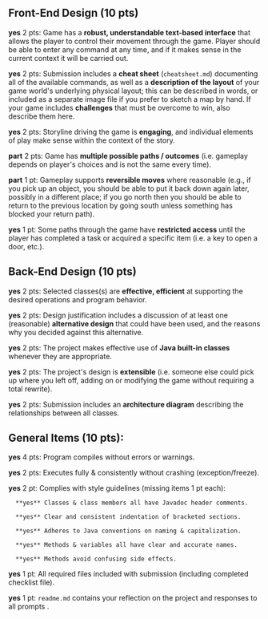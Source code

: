 ## Front-End Design (10 pts)

**yes** 2 pts: Game has a **robust, understandable text-based interface** that allows the player to control their movement through the game.  Player should be able to enter any command at any time, and if it makes sense in the current context it will be carried out.

**yes** 2 pts: Submission includes a **cheat sheet** (`cheatsheet.md`) documenting all of the available commands, as well as a **description of the layout** of your game world's underlying physical layout; this can be described in words, or included as a separate image file if you prefer to sketch a map by hand.  If your game includes **challenges** that must be overcome to win, also describe them here.

**yes** 2 pts: Storyline driving the game is **engaging**, and individual elements of play make sense within the context of the story.

**part** 2 pts: Game has **multiple possible paths / outcomes** (i.e. gameplay depends on player's choices and is not the same every time).

**part** 1 pt: Gameplay supports **reversible moves** where reasonable (e.g., if you pick up an object, you should be able to put it back down again later, possibly in a different place; if you go north then you should be able to return to the previous location by going south unless something has blocked your return path).

**yes** 1 pt: Some paths through the game have **restricted access** until the player has completed a task or acquired a specific item (i.e. a key to open a door, etc.).


## Back-End Design (10 pts)

**yes** 2 pts: Selected classes(s) are **effective, efficient** at supporting the desired operations and program behavior.

**yes** 2 pts: Design justification includes a discussion of at least one (reasonable) **alternative design** that could have been used, and the reasons why you decided against this alternative.

**yes** 2 pts: The project makes effective use of **Java built-in classes** whenever they are appropriate.

**yes** 2 pts: The project's design is **extensible** (i.e. someone else could pick up where you left off, adding on or modifying the game without requiring a total rewrite).

**yes** 2 pts: Submission includes an **architecture diagram** describing the relationships between all classes.


## General Items (10 pts):
**yes** 4 pts: Program compiles without errors or warnings.

**yes** 2 pts: Executes fully & consistently without crashing (exception/freeze).

**yes** 2 pt: Complies with style guidelines (missing items 1 pt each):

      **yes** Classes & class members all have Javadoc header comments.

      **yes** Clear and consistent indentation of bracketed sections.

      **yes** Adheres to Java conventions on naming & capitalization.

      **yes** Methods & variables all have clear and accurate names.

      **yes** Methods avoid confusing side effects.

**yes** 1 pt: All required files included with submission (including completed checklist file).

**yes** 1 pt: `readme.md` contains your reflection on the project and responses to all prompts .
